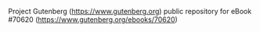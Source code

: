 Project Gutenberg (https://www.gutenberg.org) public repository for
eBook #70620 (https://www.gutenberg.org/ebooks/70620)

